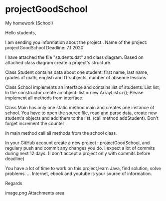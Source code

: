 # projectGoodSchool
My homework (School)


Hello students,

I am sending you information about the project..
Name of the project: projectGoodSchool
Deadline: 7.1.2020

I have attached the file "students.dat" and class diagram.
Based on attached class diagram create a project's structure.

Class Student contains data about one student:
first name,
last name,
grades of math, english and IT subjects,
number of absence lessons.

Class School implements an interface and contains
list of students: List <Student> list;
In the constructor create an object: list = new ArrayList<>();
Please implement all methods from interface.

Class Main has only one static method main and 
creates one instance of school. You have to open the source file,
read and parse data, create new student's objects and add them to the list.
(call method addStudent). 
Don't forget increment the counter .

In main method call all methods from the school class.


In your GitHub account create a new project : projectGoodSchool,
and regulary push and commit any changes you do.
I expect a lot of commits during next 12 days.
(I don't accept a project only with commits before deadline)

You have a lot of time to work on this project,learn Java, find solution, solve problems. ...
Internet, ebook and youtube is your source of information.
 
Regards

image.png
Attachments area
